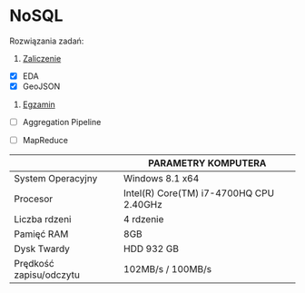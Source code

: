 # NoSQL

Rozwiązania zadań:

1. [Zaliczenie](https://github.com/Gosiamek/NoSQL/blob/master/Zaliczenie.md)
 - [X] EDA
 - [X] GeoJSON
1. [Egzamin]()
 - [ ] Aggregation Pipeline
 - [ ] MapReduce


|                      |            PARAMETRY KOMPUTERA             |
|----------------------|--------------------------------------------|
|System Operacyjny     | Windows 8.1 x64                            |
|Procesor              | Intel(R) Core(TM) i7-4700HQ CPU 2.40GHz    |
|Liczba rdzeni         | 4 rdzenie                                  |
|Pamięć RAM            | 8GB                                        |
|Dysk Twardy           | HDD 932 GB                                 |
Prędkość zapisu/odczytu| 102MB/s / 100MB/s                          |
